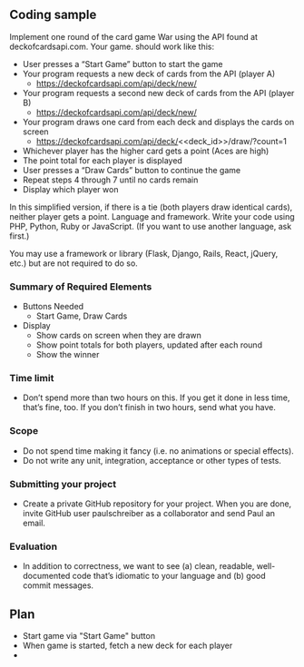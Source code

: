## Coding sample

Implement one round of the card game War using the API found at deckofcardsapi.com. Your game. should work like this:

  - User presses a “Start Game” button to start the game
  - Your program requests a new deck of cards from the API (player A)
    - https://deckofcardsapi.com/api/deck/new/
  - Your program requests a second new deck of cards from the API (player B)
    - https://deckofcardsapi.com/api/deck/new/
  - Your program draws one card from each deck and displays the cards on screen
    - https://deckofcardsapi.com/api/deck/<<deck_id>>/draw/?count=1
  - Whichever player has the higher card gets a point (Aces are high)
  - The point total for each player is displayed
  - User presses a “Draw Cards” button to continue the game
  - Repeat steps 4 through 7 until no cards remain
  - Display which player won

In this simplified version, if there is a tie (both players draw identical cards), neither player gets a point. Language and framework. Write your code using PHP, Python, Ruby or JavaScript. (If you want to use another language, ask first.)

You may use a framework or library (Flask, Django, Rails, React, jQuery, etc.) but are not required to do so.


### Summary of Required Elements
  - Buttons Needed
    - Start Game, Draw Cards
  - Display
    - Show cards on screen when they are drawn
    - Show point totals for both players, updated after each round
    - Show the winner


### Time limit

- Don’t spend more than two hours on this. If you get it done in less time, that’s fine, too. If you don’t finish in two hours, send what you have.


### Scope

  - Do not spend time making it fancy (i.e. no animations or special effects).
  - Do not write any unit, integration, acceptance or other types of tests.


### Submitting your project

- Create a private GitHub repository for your project. When you are done, invite GitHub user paulschreiber as a collaborator and send Paul an email.


### Evaluation

- In addition to correctness, we want to see (a) clean, readable, well-documented code that’s idiomatic to your language and (b) good commit messages.


## Plan

- Start game via "Start Game" button
- When game is started, fetch a new deck for each player
-
